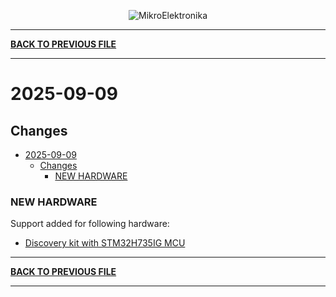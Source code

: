 <p align="center">
  <img src="http://www.mikroe.com/img/designs/beta/logo_small.png?raw=true" alt="MikroElektronika"/>
</p>

---

**[BACK TO PREVIOUS FILE](../changelog.md)**

---


# 2025-09-09

## Changes

- [2025-09-09](#2025-09-09)
  - [Changes](#changes)
    - [NEW HARDWARE](#new-hardware)

### NEW HARDWARE

Support added for following hardware:

+ [Discovery kit with STM32H735IG MCU](https://www.st.com/content/st_com/en/products/evaluation-tools/product-evaluation-tools/mcu-mpu-eval-tools/stm32-mcu-mpu-eval-tools/stm32-discovery-kits/stm32h735g-dk.html)

---

**[BACK TO PREVIOUS FILE](../changelog.md)**

---
